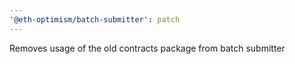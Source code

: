 ```yaml
---
'@eth-optimism/batch-submitter': patch
---
```


Removes usage of the old contracts package from batch submitter
